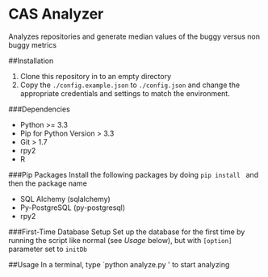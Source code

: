 CAS Analyzer
==========

Analyzes repositories and generate median values of the buggy versus non buggy metrics

##Installation
1. Clone this repository in to an empty directory
2. Copy the `./config.example.json` to `./config.json` and change the 
appropriate credentials and settings to match the environment.

###Dependencies
* Python  >= 3.3
* Pip for Python Version > 3.3
* Git > 1.7
* rpy2
* R

###Pip Packages
Install the following packages by doing `pip install `  and then the package 
name

* SQL Alchemy (sqlalchemy)
* Py-PostgreSQL (py-postgresql)
* rpy2

###First-Time Database Setup
Set up the database for the first time by running the script like normal 
(see *Usage* below), but with
`[option]` parameter set to `initDb`

##Usage
In a terminal, type `python analyze.py ' to start analyzing

